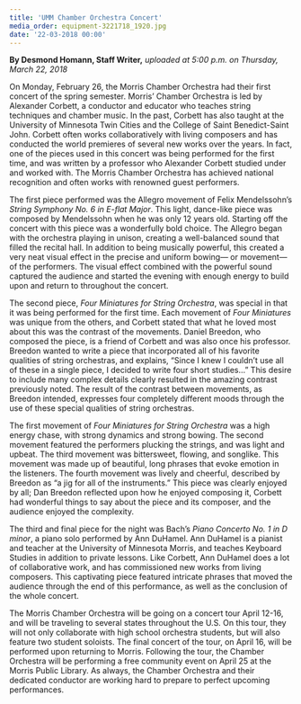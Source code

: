 ```yaml
---
title: 'UMM Chamber Orchestra Concert'
media_order: equipment-3221718_1920.jpg
date: '22-03-2018 00:00'
---
```


**By Desmond Homann, Staff Writer,** _uploaded at 5:00 p.m. on Thursday, March 22, 2018_



On Monday, February 26, the Morris Chamber Orchestra had their first concert of the spring semester. Morris’ Chamber Orchestra is led by Alexander Corbett, a conductor and educator who teaches string techniques and chamber music. In the past, Corbett has also taught at the University of Minnesota Twin Cities and the College of Saint Benedict-Saint John. Corbett often works collaboratively with living composers and has conducted the world premieres of several new works over the years. In fact, one of the pieces used in this concert was being performed for the first time, and was written by a professor who Alexander Corbett studied under and worked with. The Morris Chamber Orchestra has achieved national recognition and often works with renowned guest performers.

The first piece performed was the Allegro movement of Felix Mendelssohn’s _String Symphony No. 6 in E-flat Major_. This light, dance-like piece was composed by Mendelssohn when he was only 12 years old. Starting off the concert with this piece was a wonderfully bold choice. The Allegro began with the orchestra playing in unison, creating a well-balanced sound that filled the recital hall. In addition to being musically powerful, this created a very neat visual effect in the precise and uniform bowing― or movement― of the performers. The visual effect combined with the powerful sound captured the audience and started the evening with enough energy to build upon and return to throughout the concert.

The second piece, _Four Miniatures for String Orchestra_, was special in that it was being performed for the first time. Each movement of _Four Miniatures_ was unique from the others, and Corbett stated that what he loved most about this was the contrast of the movements. Daniel Breedon, who composed the piece, is a friend of Corbett and was also once his professor. Breedon wanted to write a piece that incorporated all of his favorite qualities of string orchestras, and explains, “Since I knew I couldn’t use all of these in a single piece, I decided to write four short studies…” This desire to include many complex details clearly resulted in the amazing contrast previously noted. The result of the contrast between movements, as Breedon intended, expresses four completely different moods through the use of these special qualities of string orchestras.

The first movement of _Four Miniatures for String Orchestra_ was a high energy chase, with strong dynamics and strong bowing. The second movement featured the performers plucking the strings, and was light and upbeat. The third movement was bittersweet, flowing, and songlike. This movement was made up of beautiful, long phrases that evoke emotion in the listeners. The fourth movement was lively and cheerful, described by Breedon as “a jig for all of the instruments.” This piece was clearly enjoyed by all; Dan Breedon reflected upon how he enjoyed composing it, Corbett had wonderful things to say about the piece and its composer, and the audience enjoyed the complexity.

The third and final piece for the night was Bach’s _Piano Concerto No. 1 in D minor_, a piano solo performed by Ann DuHamel. Ann DuHamel is a pianist and teacher at the University of Minnesota Morris, and teaches Keyboard Studies in addition to private lessons. Like Corbett, Ann DuHamel does a lot of collaborative work, and has commissioned new works from living composers. This captivating piece featured intricate phrases that moved the audience through the end of this performance, as well as the conclusion of the whole concert.

The Morris Chamber Orchestra will be going on a concert tour April 12-16, and will be traveling to several states throughout the U.S. On this tour, they will not only collaborate with high school orchestra students, but will also feature two student soloists. The final concert of the tour, on April 16, will be performed upon returning to Morris. Following the tour, the Chamber Orchestra will be performing a free community event on April 25 at the Morris Public Library. As always, the Chamber Orchestra and their dedicated conductor are working hard to prepare to perfect upcoming performances.

